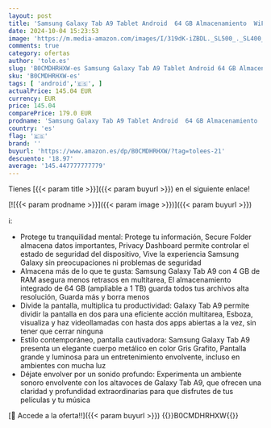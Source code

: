```yaml
---
layout: post
title: 'Samsung Galaxy Tab A9 Tablet Android  64 GB Almacenamiento  WiFi  Pantalla 8.7”  Sonido Nítido  Gris  Versión Española '
date: 2024-10-04 15:23:53
image: 'https://m.media-amazon.com/images/I/319dK-iZBDL._SL500_._SL400_.jpg'
comments: true
category: ofertas
author: 'tole.es'
slug: 'B0CMDHRHXW-es Samsung Galaxy Tab A9 Tablet Android 64 GB Almacenamiento...'
sku: 'B0CMDHRHXW-es'
tags: [ 'android','🇪🇸', ]
actualPrice: 145.04 EUR
currency: EUR
price: 145.04
comparePrice: 179.0 EUR
prodname: 'Samsung Galaxy Tab A9 Tablet Android  64 GB Almacenamiento  WiFi  Pantalla 8.7”  Sonido Nítido  Gris  Versión Española '
country: 'es'
flag: '🇪🇸'
brand: ''
buyurl: 'https://www.amazon.es/dp/B0CMDHRHXW/?tag=tolees-21'
descuento: '18.97'
average: '145.447777777779'
---
```


Tienes [{{< param title >}}]({{< param buyurl >}}) en el siguiente enlace!

[![{{< param prodname >}}]({{< param image >}})]({{< param buyurl >}})

ℹ️:

- Protege tu tranquilidad mental: Protege tu información, Secure Folder almacena datos importantes, Privacy Dashboard permite controlar el estado de seguridad del dispositivo, Vive la experiencia Samsung Galaxy sin preocupaciones ni problemas de seguridad
- Almacena más de lo que te gusta: Samsung Galaxy Tab A9 con 4 GB de RAM asegura menos retrasos en multitarea, El almacenamiento integrado de 64 GB (ampliable a 1 TB) guarda todos tus archivos alta resolución, Guarda más y borra menos
- Divide la pantalla, multiplica tu productividad: Galaxy Tab A9 permite dividir la pantalla en dos para una eficiente acción multitarea, Esboza, visualiza y haz videollamadas con hasta dos apps abiertas a la vez, sin tener que cerrar ninguna
- Estilo contemporáneo, pantalla cautivadora: Samsung Galaxy Tab A9 presenta un elegante cuerpo metálico en color Gris Grafito, Pantalla grande y luminosa para un entretenimiento envolvente, incluso en ambientes con mucha luz
- Déjate envolver por un sonido profundo: Experimenta un ambiente sonoro envolvente con los altavoces de Galaxy Tab A9, que ofrecen una claridad y profundidad extraordinarias para que disfrutes de tus películas y tu música

[🛒 Accede a la oferta!!]({{< param buyurl >}})
{{<world>}}B0CMDHRHXW{{</world>}}
